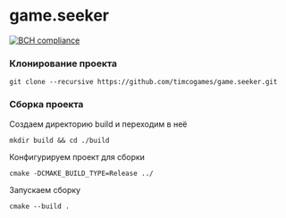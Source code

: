 # game.seeker

[![BCH compliance](https://bettercodehub.com/edge/badge/timcogames/game.​seeker?branch=master)](https://bettercodehub.com/)

### Клонирование проекта

```console
git clone --recursive https://github.com/timcogames/game.seeker.git
```

### Сборка проекта

Создаем директорию build и переходим в неё

```console
mkdir build && cd ./build
```

Конфигурируем проект для сборки

```console
cmake -DCMAKE_BUILD_TYPE=Release ../
```

Запускаем сборку

```console
cmake --build .
```
